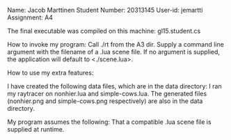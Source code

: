 Name: Jacob Marttinen
Student Number: 20313145
User-id: jemartti
Assignment: A4

The final executable was compiled on this machine: gl15.student.cs

How to invoke my program: Call ./rt from the A3 dir. Supply a command line argument with the filename of a .lua scene file. If no argument is supplied, the application will default to <./scene.lua>.

How to use my extra features: <no extra features>

I have created the following data files, which are in the data directory: I ran my raytracer on nonhier.lua and simple-cows.lua. The generated files (nonhier.png and simple-cows.png respectively) are also in the data directory.

My program assumes the following: That a compatible .lua scene file is supplied at runtime.


